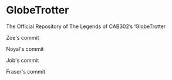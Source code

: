 # GlobeTrotter
The Official Repository of The Legends of CAB302’s ‘GlobeTrotter

Zoe's commit

Noyal's commit

Job's commit

Fraser's commit
